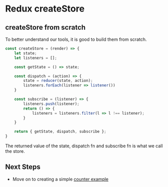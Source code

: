 # Redux createStore

## createStore from scratch
To better understand our tools, it is good to build them from scratch. 

```javascript
const createStore = (render) => {
    let state;
    let listeners = [];

    const getState = () => state;

    const dispatch = (action) => {
        state = reducer(state, action);
        listeners.forEach(listener => listener())
    }

    const subscribe = (listener) => {
        listeners.push(listener);
        return () => {
            listeners = listeners.filter(l => l !== listener);
        }
    }

    return { getState, dispatch, subscribe };
}
```
The returned value of the state, dispatch fn and subscribe fn is what we call the store. 

## Next Steps
- Move on to creating a simple [counter example](./05-counter-example.md)